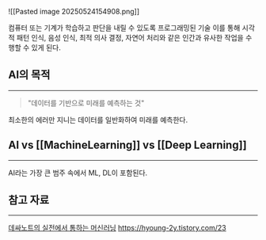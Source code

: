 ![[Pasted image 20250524154908.png]]

컴퓨터 또는 기계가 학습하고 판단을 내릴 수 있도록 프로그래밍된 기술
이를 통해 시각적 패턴 인식, 음성 인식, 최적 의사 결정, 자연어 처리와 같은 인간과 유사한 작업을 수행할 수 있게 된다.

## AI의 목적
---
> "데이터를 기반으로 미래를 예측하는 것"

최소한의 에러만 지니는 데이터를 일반화하여 미래를 예측한다.

## AI vs [[MachineLearning]] vs [[Deep Learning]]
---
AI라는 가장 큰 범주 속에서 ML, DL이 포함된다.

## 참고 자료
---
[데싸노트의 실전에서 통하는 머신러닝](https://goldenrabbit.co.kr/2022/07/14/%ED%99%95%EC%8B%A4%ED%9E%88-%EC%95%8C%EC%95%84%EB%91%90%EB%A9%B4-%EB%A7%8C%EC%82%AC%EA%B0%80-%ED%8E%B8%ED%95%B4%EC%A7%80%EB%8A%94-%EB%A8%B8%EC%8B%A0%EB%9F%AC%EB%8B%9D-10%EA%B0%80%EC%A7%80-%EC%95%8C/)
https://hyoung-2y.tistory.com/23